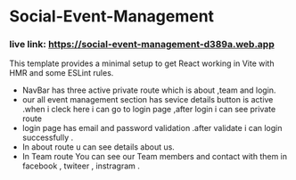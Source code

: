 # Social-Event-Management

### live link:  https://social-event-management-d389a.web.app

This template provides a minimal setup to get React working in Vite with HMR and some ESLint rules.

- NavBar has three active private route which is about ,team and login.
- our all event management section has sevice details button is active .when i cleck here i can go to login page ,after login i can see private route
- login page has email and password validation .after validate i can login successfully .
- In about route u can see details about us.
- In Team route You can see our Team members and  contact with them in facebook , twiteer , instragram .

